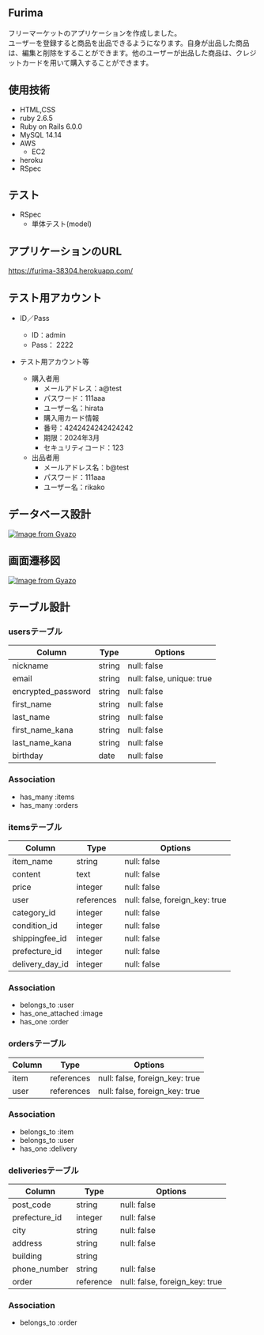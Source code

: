 ## Furima

フリーマーケットのアプリケーションを作成しました。<br>
ユーザーを登録すると商品を出品できるようになります。自身が出品した商品は、編集と削除をすることができます。他のユーザーが出品した商品は、クレジットカードを用いて購入することができます。

## 使用技術

- HTML,CSS
- ruby 2.6.5
- Ruby on Rails 6.0.0
- MySQL 14.14
- AWS
  - EC2
- heroku
- RSpec

## テスト

- RSpec
  - 単体テスト(model)

## アプリケーションのURL

https://furima-38304.herokuapp.com/

## テスト用アカウント

- ID／Pass
  - ID：admin
  - Pass： 2222

- テスト用アカウント等
  - 購入者用
    - メールアドレス：a@test
    - パスワード：111aaa
    - ユーザー名：hirata
    - 購入用カード情報
    - 番号：4242424242424242
    - 期限：2024年3月
    - セキュリティコード：123
  - 出品者用
    - メールアドレス名：b@test
    - パスワード：111aaa
    - ユーザー名：rikako

## データベース設計

[![Image from Gyazo](https://i.gyazo.com/1cf473b5810c7bb61b2719408213b958.png)](https://gyazo.com/1cf473b5810c7bb61b2719408213b958)

## 画面遷移図

[![Image from Gyazo](https://i.gyazo.com/9d9e2a93b4ea03b779215505ffb87554.png)](https://gyazo.com/9d9e2a93b4ea03b779215505ffb87554)

## テーブル設計

### usersテーブル

| Column                | Type         | Options                   |
| --------------------- | ------------ | ------------------------- |
| nickname | string | null: false |                  
| email | string | null: false, unique: true |
| encrypted_password | string | null: false |
| first_name | string | null: false |
| last_name | string | null: false |
| first_name_kana | string | null: false |
| last_name_kana | string | null: false |
| birthday | date | null: false |


### Association

- has_many :items
- has_many :orders

### itemsテーブル

| Column                | Type         | Options                   |
| --------------------- | ------------ | ------------------------- |
| item_name | string | null: false |                     
| content | text | null: false | 
| price | integer | null: false | 
| user | references | null: false, foreign_key: true | 
| category_id | integer | null: false | 
| condition_id | integer | null: false | 
| shippingfee_id | integer | null: false | 
| prefecture_id | integer | null: false | 
| delivery_day_id | integer | null: false | 


### Association

- belongs_to :user
- has_one_attached :image
- has_one :order

### ordersテーブル

| Column                | Type         | Options                   |
| --------------------- | ------------ | ------------------------- |
| item | references | null: false, foreign_key: true |                     
| user | references | null: false, foreign_key: true | 


### Association

- belongs_to :item
- belongs_to :user
- has_one :delivery

### deliveriesテーブル

| Column                | Type         | Options                   |
| --------------------- | ------------ | ------------------------- |
| post_code | string | null: false |                     
| prefecture_id | integer | null: false |
| city | string | null: false | 
| address | string | null: false | 
| building | string |  | 
| phone_number | string | null: false | 
| order | reference | null: false, foreign_key: true | 


### Association

- belongs_to :order

